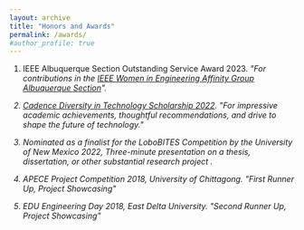 ```yaml
---
layout: archive
title: "Honors and Awards"
permalink: /awards/
#author_profile: true
---
```


1. IEEE Albuquerque Section Outstanding Service Award 2023.
<i>"For contributions in the <a href="https://r6.ieee.org/albuquerque-wie/" target="_blank">IEEE Women in Engineering Affinity Group Albuquerque Section</a>"<i>.

2. <a href="https://community.cadence.com/cadence_blogs_8/b/corporate/posts/technology-leaders-of-tomorrow-meet-the-2022-women-in-technology-scholarship-recipients" target="_blank">Cadence Diversity in Technology Scholarship 2022</a>.
<i>"For impressive academic achievements, thoughtful recommendations, and drive to shape the future of technology." <i>

3. Nominated as a finalist for the LoboBITES Competition by the University of New Mexico 2022, <i> Three-minute presentation on a thesis, dissertation, or other substantial research project <i>.

4. APECE Project Competition 2018, University of Chittagong.
<i>"First Runner Up, Project Showcasing" <i>

5. EDU Engineering Day 2018, East Delta University.
<i> "Second Runner Up, Project Showcasing" <i>

